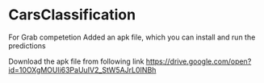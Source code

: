 # CarsClassification
For Grab competetion
Added an apk file, which you can install and run the predictions

Download the apk file from following link
https://drive.google.com/open?id=10OXgMOUli63PaUuIV2_StW5AJrL0INBh
